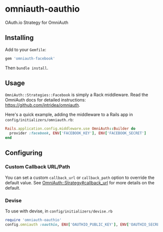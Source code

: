 omniauth-oauthio
=================

OAuth.io Strategy for OmniAuth

## Installing

Add to your `Gemfile`:

```ruby
gem 'omniauth-facebook'
```

Then `bundle install`.

## Usage

`OmniAuth::Strategies::Facebook` is simply a Rack middleware. Read the OmniAuth docs for detailed instructions: https://github.com/intridea/omniauth.

Here's a quick example, adding the middleware to a Rails app in `config/initializers/omniauth.rb`:

```ruby
Rails.application.config.middleware.use OmniAuth::Builder do
  provider :facebook, ENV['FACEBOOK_KEY'], ENV['FACEBOOK_SECRET']
end
```

## Configuring

### Custom Callback URL/Path

You can set a custom `callback_url` or `callback_path` option to override the default value. See [OmniAuth::Strategy#callback_url](https://github.com/intridea/omniauth/blob/master/lib/omniauth/strategy.rb#L411) for more details on the default.

### Devise
To use with devise, in `config/initializers/devise.rb`

```ruby
require 'omniauth-oauthio'
config.omniauth :oauthio, ENV['OAUTHIO_PUBLIC_KEY'], ENV['OAUTHIO_SECRET_KEY']
```

